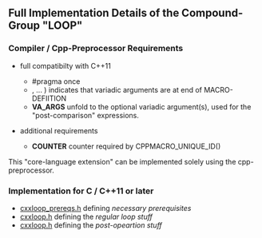 ## Full Implementation Details of the Compound-Group "LOOP" ##

### Compiler / Cpp-Preprocessor   Requirements  ###

	 
 - full compatibilty with C++11
 
 	- #pragma once
	- , ... )			indicates that variadic arguments are at end of MACRO-DEFIITION
	- __VA_ARGS__		unfold to the optional variadic argument(s), used for the "post-comparison" expressions.

- additional requirements

	- __COUNTER__		counter required by CPPMACRO_UNIQUE_ID()


This "core-language extension" can be implemented solely using the cpp-preprocessor.

### Implementation for C / C++11 or later ###
- [cxxloop_prereqs.h](cxxloop/include/cxxloop_prereqs.h) defining *necessary prerequisites*
- [cxxloop.h](cxxloop/include/cxxloop.h)		defining the *regular loop stuff*
- [cxxloop.h](cxxloop/include/cxxloop_postops.h)  defining the *post-opeartion stuff*


